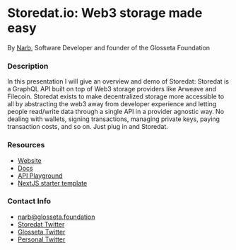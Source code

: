 # Storedat.io: Web3 storage made easy

By [Narb](narbs91), Software Developer and founder of the Glosseta Foundation

### Description

In this presentation I will give an overview and demo of Storedat: Storedat is a GraphQL API built on top of Web3 storage providers like Arweave and Filecoin. Storedat exists to make decentralized storage more accessible to all by abstracting the web3 away from developer experience and letting people read/write data through a single API in a provider agnostic way. No dealing with wallets, signing transactions, managing private keys, paying transaction costs, and so on. Just plug in and Storedat.


### Resources

- [Website](https://storedat.io/)
- [Docs](https://docs.storedat.io/)
- [API Playground](https://perma.storedat.io/api/v1/graphql)
- [NextJS starter template](https://github.com/Glosseta/storedat-api-starter-template)

### Contact Info

- [narb@glosseta.foundation](mailto:narb@glosseta.foundation)
- [Storedat Twitter](https://www.twitter.com/storedat_io)
- [Glosseta Twitter](https://www.twitter.com/glossetadotcom)
- [Personal Twitter](https://www.twitter.com/narb_s)

